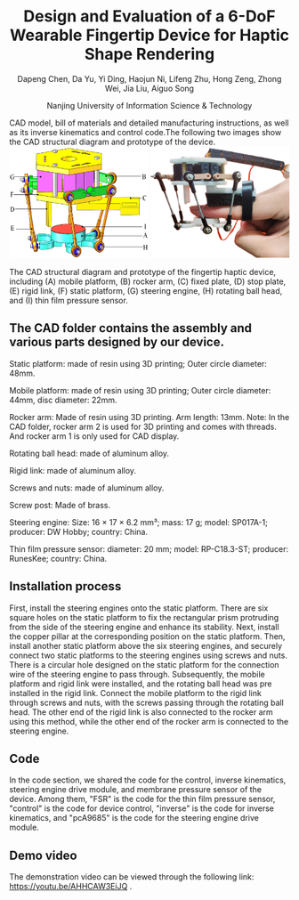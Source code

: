 <h1 align="center">Design and Evaluation of a 6-DoF Wearable Fingertip Device for Haptic Shape Rendering</h1>
<div align=center> 
Dapeng Chen, Da Yu, Yi Ding, Haojun Ni, Lifeng Zhu, Hong Zeng, Zhong Wei, Jia Liu, Aiguo Song
  
Nanjing University of Information Science & Technology
</div>
CAD model, bill of materials and detailed manufacturing instructions, as well as its inverse kinematics and control code.The following two images show the CAD structural diagram and prototype of the device.
<div align=center>
<img src="https://github.com/1051138574/Design-and-Evaluation-of-a-6-DoF-Wearable-Fingertip-Device-for-Haptic-Shape-Rendering/blob/main/picture/fig2a.png" alt="Image text" width="250" height="200"/>     <img src="https://github.com/1051138574/Design-and-Evaluation-of-a-6-DoF-Wearable-Fingertip-Device-for-Haptic-Shape-Rendering/blob/main/picture/fig2b3.png" alt="Image text" width="250" height="200"/>
</div>

The CAD structural diagram and prototype of the fingertip haptic device, including (A) mobile platform, (B) rocker arm, (C) fixed plate, (D) stop plate, (E) rigid link, (F) static platform, (G) steering engine, (H) rotating ball head, and (I) thin film pressure sensor.

## The CAD folder contains the assembly and various parts designed by our device.

Static platform: made of resin using 3D printing; Outer circle diameter: 48mm.

Mobile platform: made of resin using 3D printing; Outer circle diameter: 44mm, disc diameter: 22mm.

Rocker arm: Made of resin using 3D printing. Arm length: 13mm. Note: In the CAD folder, rocker arm 2 is used for 3D printing and comes with threads. And rocker arm 1 is only used for CAD display.

Rotating ball head: made of aluminum alloy.

Rigid link: made of aluminum alloy.

Screws and nuts: made of aluminum alloy.

Screw post: Made of brass.

Steering engine: Size: 16 × 17 × 6.2 mm³; mass: 17 g; model: SP017A-1; producer: DW Hobby; country: China.

Thin film pressure sensor: diameter: 20 mm; model: RP-C18.3-ST; producer: RunesKee; country: China.


## Installation process

First, install the steering engines onto the static platform. There are six square holes on the static platform to fix the rectangular prism protruding from the side of the steering engine and enhance its stability. Next, install the copper pillar at the corresponding position on the static platform. Then, install another static platform above the six steering engines, and securely connect two static platforms to the steering engines using screws and nuts. There is a circular hole designed on the static platform for the connection wire of the steering engine to pass through. Subsequently, the mobile platform and rigid link were installed, and the rotating ball head was pre installed in the rigid link. Connect the mobile platform to the rigid link through screws and nuts, with the screws passing through the rotating ball head. The other end of the rigid link is also connected to the rocker arm using this method, while the other end of the rocker arm is connected to the steering engine.

## Code
In the code section, we shared the code for the control, inverse kinematics, steering engine drive module, and membrane pressure sensor of the device. Among them, "FSR" is the code for the thin film pressure sensor, "control" is the code for device control, "inverse" is the code for inverse kinematics, and "pcA9685" is the code for the steering engine drive module.

## Demo video
The demonstration video can be viewed through the following link: https://youtu.be/AHHCAW3EiJQ .



